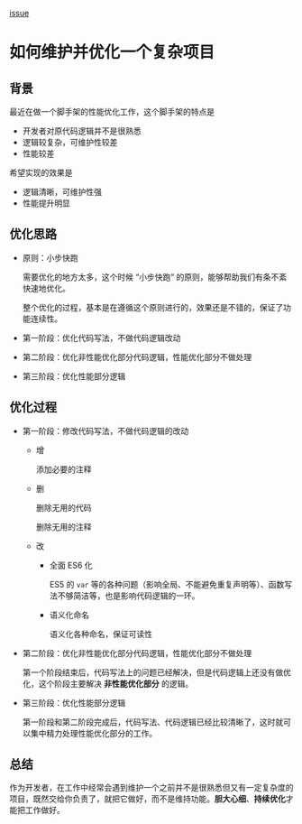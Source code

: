 [issue](https://github.com/hoperyy/blog/issues/41)

# 如何维护并优化一个复杂项目

## 背景

最近在做一个脚手架的性能优化工作，这个脚手架的特点是

+   开发者对原代码逻辑并不是很熟悉
+   逻辑较复杂，可维护性较差
+   性能较差

希望实现的效果是

+   逻辑清晰，可维护性强
+   性能提升明显

## 优化思路

+   原则：小步快跑

     需要优化的地方太多，这个时候 “小步快跑” 的原则，能够帮助我们有条不紊快速地优化。
    
     整个优化的过程，基本是在遵循这个原则进行的，效果还是不错的，保证了功能连续性。
   
+   第一阶段：优化代码写法，不做代码逻辑改动
+   第二阶段：优化非性能优化部分代码逻辑，性能优化部分不做处理
+   第三阶段：优化性能部分逻辑

## 优化过程
    
+   第一阶段：修改代码写法，不做代码逻辑的改动

    +   增

        添加必要的注释

    +   删

        删除无用的代码
        
        删除无用的注释

    +   改

        +   全面 ES6 化
        
            ES5 的 `var` 等的各种问题（影响全局、不能避免重复声明等）、函数写法不够简洁等，也是影响代码逻辑的一环。
        
        +   语义化命名
        
            语义化各种命名，保证可读性
        
+   第二阶段：优化非性能优化部分代码逻辑，性能优化部分不做处理

    第一个阶段结束后，代码写法上的问题已经解决，但是代码逻辑上还没有做优化，这个阶段主要解决 **非性能优化部分** 的逻辑。
    
+   第三阶段：优化性能部分逻辑

    第一阶段和第二阶段完成后，代码写法、代码逻辑已经比较清晰了，这时就可以集中精力处理性能优化部分的工作。
    
## 总结
    
作为开发者，在工作中经常会遇到维护一个之前并不是很熟悉但又有一定复杂度的项目，既然交给你负责了，就把它做好，而不是维持功能。**胆大心细**、**持续优化**才能把工作做好。

